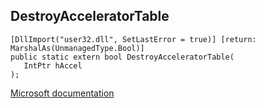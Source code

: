 ## DestroyAcceleratorTable

```
[DllImport("user32.dll", SetLastError = true)] [return: MarshalAs(UnmanagedType.Bool)]
public static extern bool DestroyAcceleratorTable(
   IntPtr hAccel
);
```

[Microsoft documentation](https://docs.microsoft.com/en-us/windows/win32/api/winuser/nf-winuser-destroyacceleratortable)
